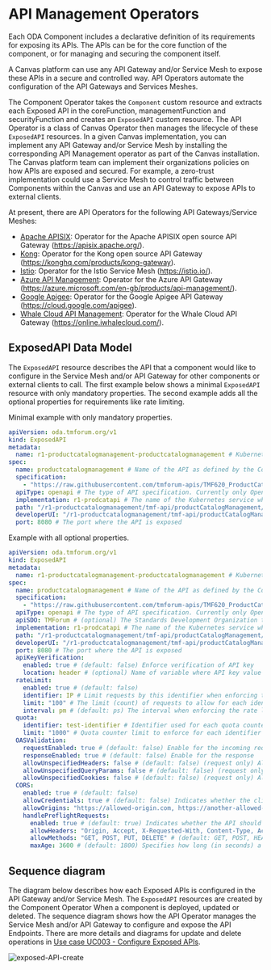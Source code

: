# API Management Operators

Each ODA Component includes a declarative definition of its requirements for exposing its APIs. The APIs can be for the core function of the component, or for managing and securing the component itself. 

A Canvas platform can use any API Gateway and/or Service Mesh to expose these APIs in a secure and controlled way. API Operators automate the configuration of the API Gateways and Services Meshes.

The Component Operator takes the `Component` custom resource and extracts each Exposed API in the coreFunction, managementFunction and securityFunction and creates an `ExposedAPI` custom resource. The API Operator is a class of Canvas Operator then manages the lifecycle of these `ExposedAPI` resources. In a given Canvas implementation, you can implement any API Gateway and/or Service Mesh by installing the corresponding API Management operator as part of the Canvas installation. The Canvas platform team can implement their organizations policies on how APIs are exposed and secured. For example, a zero-trust implementation could use a Service Mesh to control traffic between Components within the Canvas and use an API Gateway to expose APIs to external clients. 

At present, there are API Operators for the following API Gateways/Service Meshes:

* [Apache APISIX](./apache-apisix/README.md): Operator for the Apache APISIX open source API Gateway (https://apisix.apache.org/).
* [Kong](./kong/README.md): Operator for the Kong open source API Gateway (https://konghq.com/products/kong-gateway).
* [Istio](./istio/README.md): Operator for the Istio Service Mesh (https://istio.io/).
* [Azure API Management](azure-apim/README.md): Operator for the Azure API Gateway (https://azure.microsoft.com/en-gb/products/api-management/).
* [Google Apigee](apigee/README.md): Operator for the Google Apigee API Gateway (https://cloud.google.com/apigee).
* [Whale Cloud API Management](whalecloud-apim/README.md): Operator for the Whale Cloud API Gateway (https://online.iwhalecloud.com/).


## ExposedAPI Data Model

The `ExposedAPI` resource describes the API that a component would like to configure in the Service Mesh and/or API Gateway for other components or external clients to call. The first example below shows a minimal `ExposedAPI` resource with only mandatory properties. The second example adds all the optional properties for requirements like rate limiting.


Minimal example with only mandatory properties.

```yaml
apiVersion: oda.tmforum.org/v1
kind: ExposedAPI
metadata:
  name: r1-productcatalogmanagement-productcatalogmanagement # Kubernetes resource name for the instance of the ExposedAPI
spec:
  name: productcatalogmanagement # Name of the API as defined by the Component
  specification:
    - "https://raw.githubusercontent.com/tmforum-apis/TMF620_ProductCatalog/master/TMF620-ProductCatalog-v4.0.0.swagger.json" # URL to the specification of the API, if required. e.g. URL to the swagger file for Open API.
  apiType: openapi # The type of API specification. Currently only OpenAPI (swagger) and OpenMetrics APIs are supported.
  implementation: r1-prodcatapi # The name of the Kubernetes service where the implementation of the API is found
  path: "/r1-productcatalogmanagement/tmf-api/productCatalogManagement/v4" # The path to the root of the API
  developerUI: "/r1-productcatalogmanagement/tmf-api/productCatalogManagement/v4/docs" # (optional) The path to the developer User Interface for the API
  port: 8080 # The port where the API is exposed
```

Example with all optional properties.

```yaml
apiVersion: oda.tmforum.org/v1
kind: ExposedAPI
metadata:
  name: r1-productcatalogmanagement-productcatalogmanagement # Kubernetes resource name for the instance of the ExposedAPI
spec:
  name: productcatalogmanagement # Name of the API as defined by the Component
  specification:
    - "https://raw.githubusercontent.com/tmforum-apis/TMF620_ProductCatalog/master/TMF620-ProductCatalog-v4.0.0.swagger.json" # URL to the specification of the API, if required. e.g. URL to the swagger file for Open API.
  apiType: openapi # The type of API specification. Currently only OpenAPI (swagger) and OpenMetrics APIs are supported.
  apiSDO: TMForum # (optional) The Standards Development Organization that defines the API
  implementation: r1-prodcatapi # The name of the Kubernetes service where the implementation of the API is found
  path: "/r1-productcatalogmanagement/tmf-api/productCatalogManagement/v4" # The path to the root of the API
  developerUI: "/r1-productcatalogmanagement/tmf-api/productCatalogManagement/v4/docs" # (optional) The path to the developer User Interface for the API
  port: 8080 # The port where the API is exposed
  apiKeyVerification:
    enabled: true # (default: false) Enforce verification of API key
    location: header # (optional) Name of variable where API key value is expected
  rateLimit:
    enabled: true # (default: false)
    identifier: IP # Limit requests by this identifier when enforcing the rate limit
    limit: "100" # The limit (count) of requests to allow for each identifier
    interval: pm # (default: ps) The interval when enforcing the rate limit (ps or pm)
  quota:
    identifier: test-identifier # Identifier used for each quota counter
    limit: "1000" # Quota counter limit to enforce for each identifier
  OASValidation:
    requestEnabled: true # (default: false) Enable for the incoming request
    responseEnabled: true # (default: false) Enable for the response
    allowUnspecifiedHeaders: false # (default: false) (request only) Allow for headers that are not explicitly referenced in the OAS
    allowUnspecifiedQueryParams: false # (default: false) (request only) Allow for query parameters that are not explicitly referenced in the OAS
    allowUnspecifiedCookies: false # (default: false) (request only) Allow for cookies that are not explicitly referenced in the OAS
  CORS:
    enabled: true # (default: false)
    allowCredentials: true # (default: false) Indicates whether the client is allowed to send the actual request (not the preflight request) using credentials. Translates to the Access-Control-Allow-Credentials header
    allowOrigins: "https://allowed-origin.com, https://another-allowed-origin.com" # (default: *) CSV of origins allowed to access the resource. The Access-Control-Allow-Origin header will include the matched origin
    handlePreflightRequests:
      enabled: true # (default: true) Indicates whether the API should handle OPTIONS preflight requests by generating a compliant response
      allowHeaders: "Origin, Accept, X-Requested-With, Content-Type, Access-Control-Request-Method, Access-Control-Request-Headers" # (default: Origin, Accept, X-Requested-With, Content-Type, Access-Control-Request-Method, Access-Control-Request-Headers) CSV of HTTP headers that can be used. Translates to the Access-Control-Allow-Headers header
      allowMethods: "GET, POST, PUT, DELETE" # (default: GET, POST, HEAD, OPTIONS) CSV of HTTP methods allowed for the resource. Translates to the Access-Control-Allow-Methods header
      maxAge: 3600 # (default: 1800) Specifies how long (in seconds) a client should cache the values of the Access-Control-Allow-Headers and Access-Control-Allow-Methods headers for each resource
```


## Sequence diagram

The diagram below describes how each Exposed APIs is configured in the API Gateway and/or Service Mesh. The `ExposedAPI` resources are created by the Component Operator When a component is deployed, updated or deleted. The sequence diagram shows how the API Operator manages the Service Mesh and/or API Gateway to configure and expose the API Endpoints. There are more details and diagrams for update and delete operations in [Use case UC003 - Configure Exposed APIs](../../../usecase-library/UC003-Configure-Exposed-APIs.md).

![exposed-API-create](http://www.plantuml.com/plantuml/proxy?cache=no&src=https://raw.githubusercontent.com/tmforum-oda/oda-canvas/master/usecase-library/pumlFiles/exposed-API-create.puml)

